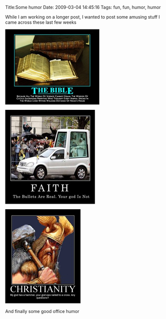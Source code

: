 Title:Some humor
Date: 2009-03-04 14:45:16
Tags: fun, fun, humor, humor

While I am working on a longer post, I wanted to post some amusing stuff I
came across these last few weeks

  

[ ![](/images/biblesw2-300x240.jpg)](/images/biblesw2.jpg)

  

![](/images/12178467962062-286x300.jpg)

  

![](/images/1226780627275-240x300.jpg)

  

And finally some good office humor

